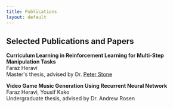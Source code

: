 ```yaml
---
title: Publications
layout: default
---
```


## Selected Publications and Papers
  
  
**Curriculum Learning in Reinforcement Learning for Multi-Step Manipulation Tasks**  
Faraz Heravi  
Master's thesis, advised by Dr. [Peter Stone](https://www.cs.utexas.edu/~pstone/)  
  
**Video Game Music Generation Using Recurrent Neural Network**  
Faraz Heravi, Yousif Kako  
Undergraduate thesis, advised by Dr. Andrew Rosen
